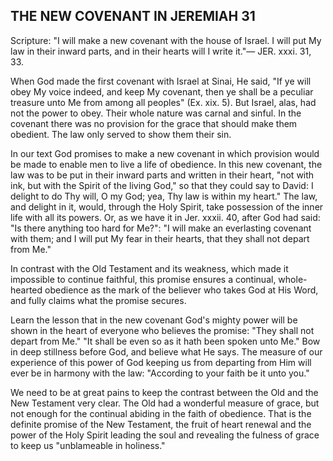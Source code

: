 ## THE NEW COVENANT IN JEREMIAH 31 ##

Scripture: "I will make a new covenant with the house of Israel. I will put My law in their inward parts, and in their hearts will I write it."— JER. xxxi. 31, 33.



When God made the first covenant with Israel at Sinai, He said, "If ye will obey My voice indeed, and keep My covenant, then ye shall be a peculiar treasure unto Me from among all peoples" (Ex. xix. 5). But Israel, alas, had not the power to obey. Their whole nature was carnal and sinful. In the covenant there was no provision for the grace that should make them obedient. The law only served to show them their sin.



In our text God promises to make a new covenant in which provision would be made to enable men to live a life of obedience. In this new covenant, the law was to be put in their inward parts and written in their heart, "not with ink, but with the Spirit of the living God," so that they could say to David: I delight to do Thy will, O my God; yea, Thy law is within my heart." The law, and delight in it, would, through the Holy Spirit, take possession of the inner life with all its powers. Or, as we have it in Jer. xxxii. 40, after God had said: "Is there anything too hard for Me?": "I will make an everlasting covenant with them; and I will put My fear in their hearts, that they shall not depart from Me."



In contrast with the Old Testament and its weakness, which made it impossible to continue faithful, this promise ensures a continual, whole-hearted obedience as the mark of the believer who takes God at His Word, and fully claims what the promise secures.



Learn the lesson that in the new covenant God's mighty power will be shown in the heart of everyone who believes the promise: "They shall not depart from Me." "It shall be even so as it hath been spoken unto Me." Bow in deep stillness before God, and believe what He says. The measure of our experience of this power of God keeping us from departing from Him will ever be in harmony with the law: "According to your faith be it unto you."



We need to be at great pains to keep the contrast between the Old and the New Testament very clear. The Old had a wonderful measure of grace, but not enough for the continual abiding in the faith of obedience. That is the definite promise of the New Testament, the fruit of heart renewal and the power of the Holy Spirit leading the soul and revealing the fulness of grace to keep us "unblameable in holiness."

